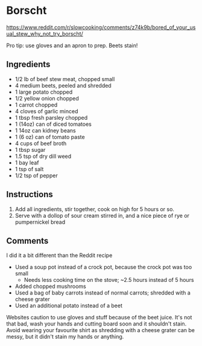 # Borscht

https://www.reddit.com/r/slowcooking/comments/z74k9b/bored_of_your_usual_stew_why_not_try_borscht/

Pro tip: use gloves and an apron to prep. Beets stain!

## Ingredients

- 1/2 lb of beef stew meat, chopped small
- 4 medium beets, peeled and shredded
- 1 large potato chopped
- 1/2 yellow onion chopped
- 1 carrot chopped
- 4 cloves of garlic minced
- 1 tbsp fresh parsley chopped
- 1 (14oz) can of diced tomatoes
- 1 14oz can kidney beans
- 1 (6 oz) can of tomato paste
- 4 cups of beef broth
- 1 tbsp sugar
- 1.5 tsp of dry dill weed
- 1 bay leaf
- 1 tsp of salt
- 1/2 tsp of pepper


## Instructions

1. Add all ingredients, stir together, cook on high for 5 hours or so.
2. Serve with a dollop of sour cream stirred in, and a nice piece of rye or pumpernickel bread

## Comments

I did it a bit different than the Reddit recipe

- Used a soup pot instead of a crock pot, because the crock pot was too small
    - Needs less cooking time on the stove; ~2.5 hours instead of 5 hours
- Added chopped mushrooms 
- Used a bag of baby carrots instead of normal carrots; shredded with a cheese grater
- Used an additional potato instead of a beet

Websites caution to use gloves and stuff because of the beet juice. It's not that bad, wash your hands and cutting board soon and it shouldn't stain. Avoid wearing your favourite shirt as shredding with a cheese grater can be messy, but it didn't stain my hands or anything. 